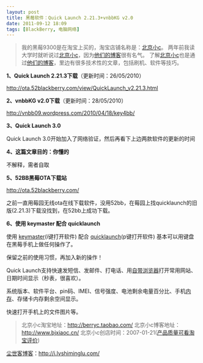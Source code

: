 ```yaml
---
layout: post
title: 黑莓软件：Quick Launch 2.21.3+vnbbKG v2.0
date: 2011-09-12 18:09
tags: [BlackBerry, 电脑网络]
---
```

<blockquote>我的黑莓9300是在淘宝上买的，淘宝店铺名称是：<a href="http://s.click.taobao.com/t_8?e=7HZ5x%2BOzcdM6%2B123jH3djNpi5A%3D%3D&amp;p=mm_14830273_0_0" target="_blank">北京小c</a>。
两年前我读大学时就听说过<a href="http://s.click.taobao.com/t_8?e=7HZ5x%2BOzcdM6%2B123jH3djNpi5A%3D%3D&amp;p=mm_14830273_0_0" target="_blank">北京小c</a>，因为<a href="http://www.bjxiaoc.cn/" target="_blank">他们的博客</a>很有名气。
了解<a href="http://s.click.taobao.com/t_8?e=7HZ5x%2BOzcdM6%2B123jH3djNpi5A%3D%3D&amp;p=mm_14830273_0_0" target="_blank">北京小c</a>也是通过<a href="http://www.bjxiaoc.cn/" target="_blank">他们的博客</a>，里边有很多技术性的文章，包括刷机、软件等技巧。</blockquote>

<strong>1、Quick Launch 2.21.3下载</strong>（更新时间：26/05/2010）

<a href="http://ota.52blackberry.com/view/QuickLaunch_v2.21.3.html" target="_blank">http://ota.52blackberry.com/view/QuickLaunch_v2.21.3.html</a>

<strong>2、vnbbKG v2.0下载</strong>（更新时间：28/05/2010）

<a href="http://vnbb09.wordpress.com/2010/04/18/key4bb/" target="_blank">http://vnbb09.wordpress.com/2010/04/18/key4bb/</a>

<strong>3、Quick Launch 3.0</strong>

Quick Launch 3.0开始加入了网络验证，然后再看下上边两款软件的更新的时间

<strong>4、这篇文章目的：你懂的</strong>

不解释，需者自取

<strong>5、52BB黑莓OTA下载站</strong>

<a href="http://ota.52blackberry.com/" target="_blank">http://ota.52blackberry.com/</a>

之前一直用莓园无线ota在线下载软件，没用52bb，在莓园上找quicklaunch的旧版(2.21.3)下载没找到，在52bb上成功下载。

<strong>6、使用 keymaster 配合 quicklaunch</strong>

使用 <a href="http://i.lvshiminglu.com/blog/774.html" target="_blank">keymaster</a>(i键打开软件) 配合 <a href="http://i.lvshiminglu.com/blog/789.html" target="_blank">quicklaunch</a>(p键打开软件) 基本可以用键盘在黑莓手机上做任何操作了。

保留之前的使用习惯，再加入新的操作！

Quick Launch支持快速发短信、发邮件、打电话、用<a href="http://i.lvshiminglu.com/blog/746.html" target="_blank">自带浏览器</a>打开常用网站、日期时间显示（秒表，很喜欢）。

系统版本、软件平台、pin码、IMEI、信号强度、电池剩余电量百分比、手机<a href="http://i.lvshiminglu.com/blog/730.html" target="_blank">内存</a>、存储卡内存剩余空间显示。

快速打开手机上的文件图片等。
<blockquote>北京小c淘宝地址：<a href="http://s.click.taobao.com/t_8?e=7HZ5x%2BOzcdM6%2B123jH3djNpi5A%3D%3D&amp;p=mm_14830273_0_0" target="_blank">http://berryc.taobao.com/</a>
北京小c博客地址：<a href="http://www.bjxiaoc.cn/" target="_blank">http://www.bjxiaoc.cn/</a>
北京小c创店时间：2007-01-21(<a href="http://rate.taobao.com/user-rate-607a8ba2c534d08fc86a189e0cde1635.htm" target="_blank">产品质量可看淘宝评价</a>)</blockquote>


<a href="http://i.lvshiminglu.com/">尘世客博客</a>：<a href="http://i.lvshiminglu.com/">http://i.lvshiminglu.com/</a>

